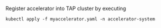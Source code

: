 Register accelerator into TAP cluster by executing

```
kubectl apply -f myaccelerator.yaml -n accelerator-system
```

